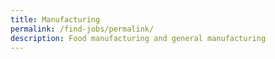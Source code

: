 ```yaml
---
title: Manufacturing
permalink: /find-jobs/permalink/
description: Food manufacturing and general manufacturing
---
```

